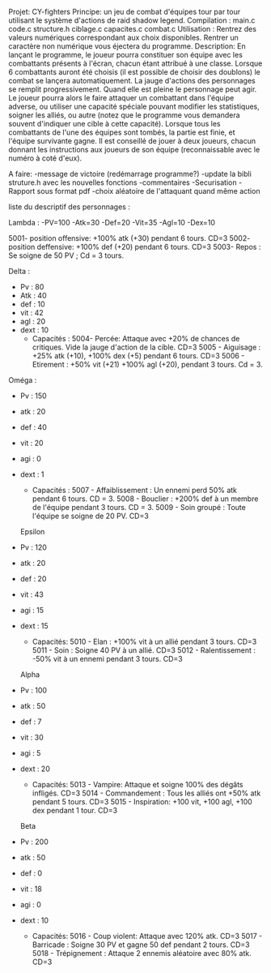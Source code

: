 Projet: CY-fighters
Principe: un jeu de combat d'équipes tour par tour utilisant le système d'actions de raid shadow legend.
Compilation : main.c code.c structure.h ciblage.c capacites.c combat.c
Utilisation : Rentrez des valeurs numériques correspondant aux choix disponibles. Rentrer un caractère non numérique vous éjectera du programme.
Description: En lançant le programme, le joueur pourra constituer son équipe avec les combattants présents à l'écran, chacun étant attribué à une classe.
Lorsque 6 combattants auront été choisis (il est possible de choisir des doublons) le combat se lançera automatiquement. La jauge d'actions des personnages se remplit progressivement. Quand elle est pleine le personnage peut agir. Le joueur pourra alors le faire attaquer un combattant dans l'équipe adverse, ou utiliser une capacité spéciale pouvant modifier les statistiques, soigner les alliés, ou autre (notez que le programme vous demandera souvent d'indiquer une cible à cette capacité).
Lorsque tous les combattants de l'une des équipes sont tombés, la partie est finie, et l'équipe survivante gagne.
Il est conseillé de jouer à deux joueurs, chacun donnant les instructions aux joueurs de son équipe (reconnaissable avec le numéro à coté d'eux).



A faire:
-message de victoire (redémarrage programme?)
-update la bibli struture.h avec les nouvelles fonctions
-commentaires
-Securisation
-Rapport sous format pdf
-choix aléatoire de l'attaquant quand même action


liste du descriptif des personnages :


Lambda : 
-PV=100
-Atk=30
-Def=20
-Vit=35
-Agl=10
-Dex=10

5001- position offensive: +100% atk (+30) pendant 6 tours. CD=3
5002- position deffensive: +100% def (+20) pendant 6 tours. CD=3
5003- Repos : Se soigne de 50 PV ; Cd = 3 tours.

Delta : 
- Pv : 80
- Atk : 40
- def : 10
- vit : 42
- agl : 20
- dext : 10
  - Capacités : 
5004- Percée: Attaque avec +20% de chances de critiques. Vide la jauge d'action de la cible. CD=3
5005  - Aiguisage : +25% atk (+10), +100% dex (+5) pendant 6 tours. CD=3
5006  - Etirement : +50% vit (+21) +100% agl (+20), pendant 3 tours. Cd = 3.

Oméga : 
- Pv : 150
- atk : 20
- def : 40
- vit : 20
- agi : 0 
- dext : 1
  - Capacités : 
5007  - Affaiblissement : Un ennemi perd 50% atk pendant 6 tours. CD = 3.
5008  - Bouclier : +200% def à un membre de l'équipe pendant 3 tours. CD = 3.
5009  - Soin groupé : Toute l'équipe se soigne de 20 PV. CD=3
 
  Epsilon
- Pv : 120
- atk : 20
- def : 20
- vit : 43
- agi : 15 
- dext : 15
  - Capacités:
5010  - Elan : +100% vit à un allié pendant 3 tours. CD=3
5011  - Soin : Soigne 40 PV à un allié. CD=3
5012  - Ralentissement : -50% vit à un ennemi pendant 3 tours. CD=3

  Alpha
- Pv : 100
- atk : 50
- def : 7
- vit : 30
- agi : 5 
- dext : 20
    - Capacités:
5013 - Vampire: Attaque et soigne 100% des dégâts infligés. CD=3
5014 - Commandement : Tous les alliés ont +50% atk pendant 5 tours. CD=3
5015 - Inspiration: +100 vit, +100 agl, +100 dex pendant 1 tour. CD=3

  Beta
- Pv : 200
- atk : 50
- def : 0
- vit : 18
- agi : 0 
- dext : 10
    - Capacités:
5016 - Coup violent: Attaque avec 120% atk. CD=3
5017 - Barricade : Soigne 30 PV et gagne 50 def pendant 2 tours. CD=3
5018 - Trépignement : Attaque 2 ennemis aléatoire avec 80% atk. CD=3
